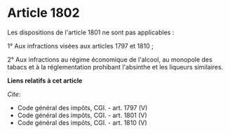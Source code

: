 # Article 1802

Les dispositions de l'article 1801 ne sont pas applicables : 

1° Aux infractions visées aux articles 1797 et 1810 ; 

2° Aux infractions au régime économique de l'alcool, au monopole des tabacs et à la réglementation prohibant l'absinthe et
les liqueurs similaires.

**Liens relatifs à cet article**

_Cite_:

  - Code général des impôts, CGI. - art. 1797 (V)
  - Code général des impôts, CGI. - art. 1801 (V)
  - Code général des impôts, CGI. - art. 1810 (V)
